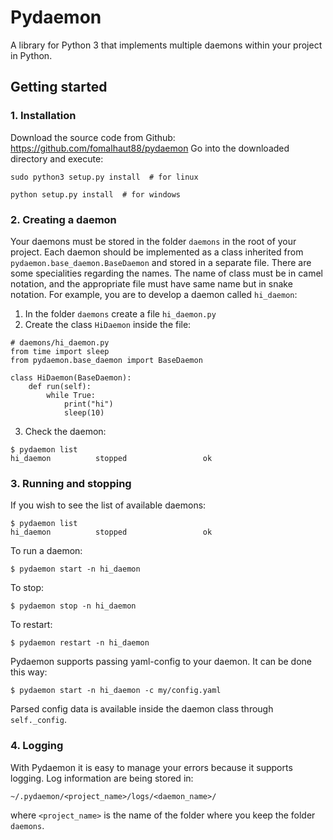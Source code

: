 # Pydaemon

A library for Python 3 that implements multiple daemons within your project in Python.

## Getting started

### 1. Installation

Download the source code from Github: https://github.com/fomalhaut88/pydaemon
Go into the downloaded directory and execute:

    sudo python3 setup.py install  # for linux
    
    python setup.py install  # for windows
    
### 2. Creating a daemon

Your daemons must be stored in the folder `daemons` in the root of your project. Each daemon should be implemented as a class inherited from `pydaemon.base_daemon.BaseDaemon` and stored in a separate file. There are some specialities regarding the names. The name of class must be in camel notation, and the appropriate file must have same name but in snake notation. For example, you are to develop a daemon called `hi_daemon`:

  1. In the folder `daemons` create a file `hi_daemon.py`
  2. Create the class `HiDaemon` inside the file:
  
    # daemons/hi_daemon.py
    from time import sleep
    from pydaemon.base_daemon import BaseDaemon
    
    class HiDaemon(BaseDaemon):
        def run(self):
            while True:
                print("hi")
                sleep(10)
                
  3. Check the daemon:
  
    $ pydaemon list
    hi_daemon          stopped                 ok
    
### 3. Running and stopping

If you wish to see the list of available daemons:

    $ pydaemon list
    hi_daemon          stopped                 ok
    
To run a daemon:

    $ pydaemon start -n hi_daemon
    
To stop:

    $ pydaemon stop -n hi_daemon
    
To restart:

    $ pydaemon restart -n hi_daemon
    
Pydaemon supports passing yaml-config to your daemon. It can be done this way:

    $ pydaemon start -n hi_daemon -c my/config.yaml
    
Parsed config data is available inside the daemon class through `self._config`.

### 4. Logging

With Pydaemon it is easy to manage your errors because it supports logging. Log information are being stored in:

    ~/.pydaemon/<project_name>/logs/<daemon_name>/
    
where `<project_name>` is the name of the folder where you keep the folder `daemons`.

